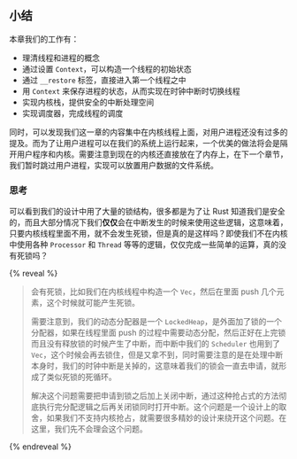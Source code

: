 ## 小结

本章我们的工作有：

- 理清线程和进程的概念
- 通过设置 `Context`，可以构造一个线程的初始状态
- 通过 `__restore` 标签，直接进入第一个线程之中
- 用 `Context` 来保存进程的状态，从而实现在时钟中断时切换线程
- 实现内核栈，提供安全的中断处理空间
- 实现调度器，完成线程的调度

同时，可以发现我们这一章的内容集中在内核线程上面，对用户进程还没有过多的提及。而为了让用户进程可以在我们的系统上运行起来，一个优美的做法将会是隔开用户程序和内核。需要注意到现在的内核还直接放在了内存上，在下一个章节，我们暂时跳过用户进程，实现可以放置用户数据的文件系统。

### 思考

可以看到我们的设计中用了大量的锁结构，很多都是为了让 Rust 知道我们是安全的，而且大部分情况下我们**仅仅**会在中断发生的时候来使用这些逻辑，这意味着，只要内核线程里面不用，就不会发生死锁，但是真的是这样吗？即使我们不在内核中使用各种 `Processor` 和 `Thread` 等等的逻辑，仅仅完成一些简单的运算，真的没有死锁吗？

{% reveal %}
> 会有死锁，比如我们在内核线程中构造一个 `Vec`，然后在里面 push 几个元素，这个时候就可能产生死锁。
>
> 需要注意到，我们的动态分配器是一个 `LockedHeap`，是外面加了锁的一个分配器，如果在线程里面 push 的过程中需要动态分配，然后正好在上完锁而且没有释放锁的时候产生了中断，而中断中我们的 `Scheduler` 也用到了 `Vec`，这个时候会再去锁住，但是又拿不到，同时需要注意的是在处理中断本身时，我们的时钟中断是关掉的，这意味着我们的锁会一直去申请，就形成了类似死锁的死循环。
>
> 解决这个问题需要把申请到锁之后加上关闭中断，通过这种抢占式的方法彻底执行完分配逻辑之后再关闭锁同时打开中断。这个问题是一个设计上的取舍，如果我们不支持内核抢占，就需要很多精妙的设计来绕开这个问题。在这里，我们先不会理会这个问题。
>
{% endreveal %}